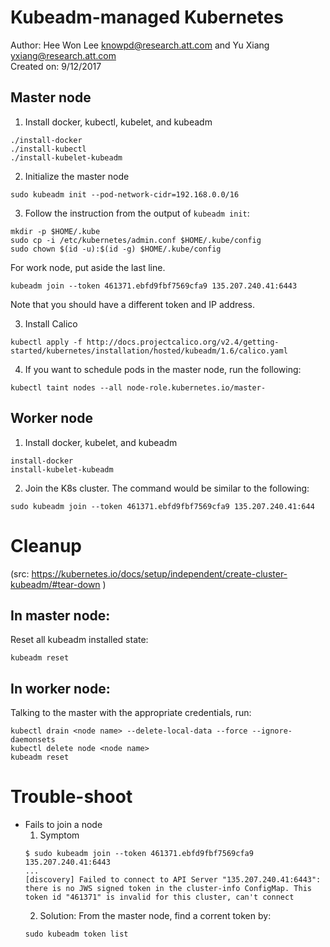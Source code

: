 # Kubeadm-managed Kubernetes
Author: Hee Won Lee <knowpd@research.att.com> and Yu Xiang <yxiang@research.att.com>  
Created on: 9/12/2017

## Master node
1. Install docker, kubectl, kubelet, and kubeadm
```
./install-docker
./install-kubectl  
./install-kubelet-kubeadm
```

2. Initialize the master node
```
sudo kubeadm init --pod-network-cidr=192.168.0.0/16
```

3. Follow the instruction from the output of `kubeadm init`: 
```
mkdir -p $HOME/.kube
sudo cp -i /etc/kubernetes/admin.conf $HOME/.kube/config
sudo chown $(id -u):$(id -g) $HOME/.kube/config
```
For work node, put aside the last line.
```
kubeadm join --token 461371.ebfd9fbf7569cfa9 135.207.240.41:6443
```
Note that you should have a different token and IP address.

3. Install Calico
```
kubectl apply -f http://docs.projectcalico.org/v2.4/getting-started/kubernetes/installation/hosted/kubeadm/1.6/calico.yaml
```

4. If you want to schedule pods in the master node, run the following:
```
kubectl taint nodes --all node-role.kubernetes.io/master-
```


## Worker node
1. Install docker, kubelet, and kubeadm
```
install-docker
install-kubelet-kubeadm
```

2. Join the K8s cluster.
The command would be similar to the following:
```
sudo kubeadm join --token 461371.ebfd9fbf7569cfa9 135.207.240.41:644
```

Cleanup
=======
(src: https://kubernetes.io/docs/setup/independent/create-cluster-kubeadm/#tear-down )

## In master node:

Reset all kubeadm installed state:
```
kubeadm reset
```

## In worker node:
Talking to the master with the appropriate credentials, run:
```
kubectl drain <node name> --delete-local-data --force --ignore-daemonsets
kubectl delete node <node name>
kubeadm reset
```

Trouble-shoot
=============
* Fails to join a node
   1. Symptom
   ```
   $ sudo kubeadm join --token 461371.ebfd9fbf7569cfa9 135.207.240.41:6443
   ...
   [discovery] Failed to connect to API Server "135.207.240.41:6443": there is no JWS signed token in the cluster-info ConfigMap. This token id "461371" is invalid for this cluster, can't connect
   ```
   2. Solution: From the master node, find a corrent token by:
   ```
   sudo kubeadm token list
   ```

